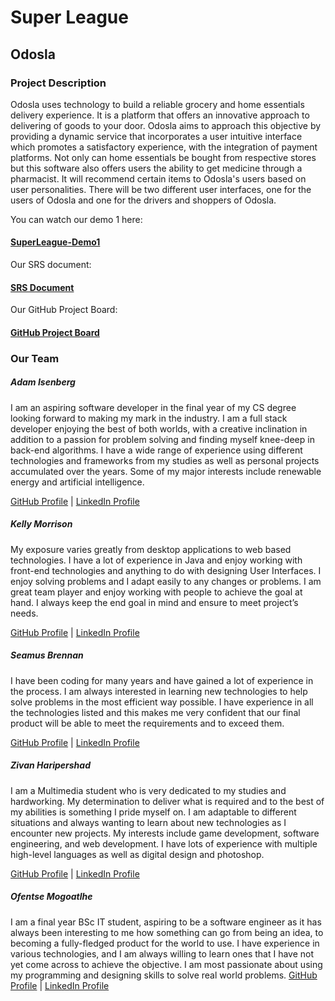 # Super League
## Odosla
### Project Description
Odosla uses technology to build a reliable grocery and home essentials delivery experience. It is a platform that offers an innovative approach to delivering of goods to your door. Odosla aims to approach this objective by providing a dynamic service that incorporates a user intuitive interface which promotes a satisfactory experience, with the integration of payment platforms. Not only can home essentials be bought from respective stores but this software also offers users the ability to get medicine through a pharmacist. It will recommend certain items to Odosla's users based on user personalities. There will be two different user interfaces, one for the users of Odosla and one for the drivers and shoppers of Odosla.

You can watch our demo 1 here:
#### [SuperLeague-Demo1](https://www.youtube.com/watch?v=0yBnIUX0QAE)

Our SRS document:
#### [SRS Document](https://www.overleaf.com/project/60b112f6f641dc5b797018ed)

Our GitHub Project Board:
#### [GitHub Project Board](https://github.com/COS301-SE-2021/Odosla/projects/2)

### Our Team

##### Adam Isenberg
I am an aspiring software developer in the final year of my CS degree looking forward to making my mark in the industry. I am a full stack developer enjoying the best of both worlds, with a creative inclination in addition to a passion for problem solving and finding myself knee-deep in back-end algorithms. I have a wide range of experience using different technologies and frameworks from my studies as well as personal projects accumulated over the years. Some of my major interests include renewable energy and
artificial intelligence.

[GitHub Profile](https://github.com/Adam4920) | [LinkedIn Profile](https://www.linkedin.com/in/adam-isenberg/) 

##### Kelly Morrison
My exposure varies greatly from desktop applications to web based technologies. I have a lot of experience in Java and enjoy working with front-end technologies and
anything to do with designing User Interfaces. I enjoy solving problems and I adapt easily to any changes or problems. I am great team player and enjoy working with
people to achieve the goal at hand. I always keep the end goal in mind and ensure to meet project’s needs.

[GitHub Profile](https://github.com/kelly-morr) | [LinkedIn Profile](https://www.linkedin.com/in/kelly-morrison-0a111a210/)

##### Seamus Brennan
I have been coding for many years and have gained a lot of experience in the process. I am always interested in learning new technologies to help solve problems in the most efficient way possible. I have experience in all the technologies listed and this makes me very confident that our final product will be able to meet the requirements and to exceed them.

[GitHub Profile](https://github.com/Seamus-Brennan) | [LinkedIn Profile](https://www.linkedin.com/in/s%C3%A9amus-brennan-b0357318a/)

##### Zivan Haripershad
I am a Multimedia student who is very dedicated to my studies and hardworking. My determination to deliver what is required and to the best of my abilities is
something I pride myself on. I am adaptable to different situations and always wanting to learn about new technologies as I encounter new projects. My interests include game development, software engineering, and web development. I have lots of experience with multiple high-level languages as well as digital design and
photoshop.

[GitHub Profile](https://github.com/ZivanHaripershad) | [LinkedIn Profile](https://www.linkedin.com/in/zivan-haripershad-4368061b2/)

##### Ofentse Mogoatlhe
I am a final year BSc IT student, aspiring to be a software engineer as it has always been interesting to me how something can go from being an idea, to becoming a
fully-fledged product for the world to use. I have experience in various technologies, and I am always willing to learn ones that I have not yet come across
to achieve the objective. I am most passionate about using my programming and designing skills to solve real world problems.
[GitHub Profile](https://github.com/mogoatlhe) | [LinkedIn Profile](https://www.linkedin.com/in/moeketsi-mogoatlhe-6b7807194/)
